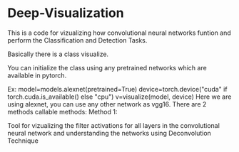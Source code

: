 # Deep-Visualization
This is a code for vizualizing how convolutional neural networks funtion and perform the Classification and Detection Tasks.

Basically there is a class visualize.

You can initialize the class using any pretrained networks which are available in pytorch.

Ex:  model=models.alexnet(pretrained=True)
     device=torch.device("cuda" if torch.cuda.is_available() else "cpu")
     v=visualize(model, device)
Here we are using alexnet, you can use any other network as vgg16.
There are 2 methods callable methods:
Method 1:


Tool for vizualizing the filter activations for all layers in the convolutional neural network and understanding the networks using Deconvolution Technique
